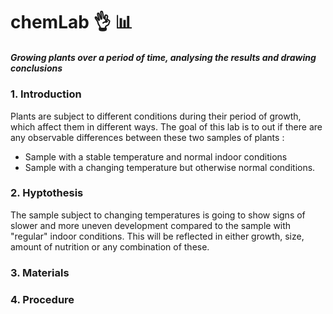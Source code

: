 # chemLab :ok_hand: :bar_chart:

##### *Growing plants over a period of time, analysing the results and drawing conclusions* 

### 1. Introduction
Plants are subject to different conditions during their period of growth, which affect them in different ways. The goal of this lab is to out if there are any observable differences between these two samples of plants : 
 - Sample with a stable temperature and normal indoor conditions
 - Sample with a changing temperature but otherwise normal conditions.


### 2. Hyptothesis
The sample subject to changing temperatures is going to show signs of slower and more uneven development compared to the sample with "regular" indoor conditions. This will be reflected in either growth, size, amount of nutrition or any combination of these.
### 3. Materials

### 4. Procedure

